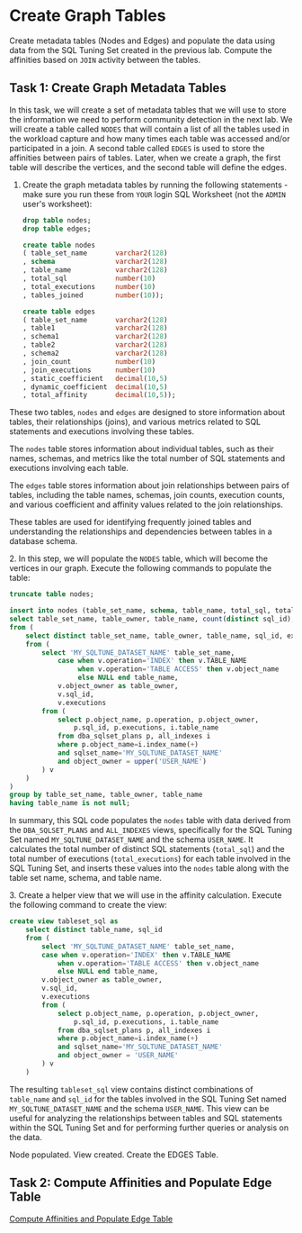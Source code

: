 # Create Graph Tables

Create metadata tables (Nodes and Edges) and populate the data using data from the SQL Tuning Set created in the previous lab. Compute the affinities based on `JOIN` activity between the tables.

## Task 1: Create Graph Metadata Tables

In this task, we will create a set of metadata tables that we will use to store the information we need to perform community detection in the next lab. We will create a table called `NODES` that will contain a list of all the tables used in the workload capture and how many times each table was accessed and/or participated in a join. A second table called `EDGES` is used to store the affinities between pairs of tables. Later, when we create a graph, the first table will describe the vertices, and the second table will define the edges.

1. Create the graph metadata tables by running the following statements - make sure you run these from `YOUR` login SQL Worksheet (not the `ADMIN` user's worksheet):

    ```sql
    drop table nodes;
    drop table edges;

    create table nodes 
    ( table_set_name       varchar2(128)
    , schema               varchar2(128)
    , table_name           varchar2(128)
    , total_sql            number(10)
    , total_executions     number(10)
    , tables_joined        number(10));

    create table edges 
    ( table_set_name       varchar2(128)
    , table1               varchar2(128)
    , schema1              varchar2(128)
    , table2               varchar2(128)
    , schema2              varchar2(128)
    , join_count           number(10)
    , join_executions      number(10)
    , static_coefficient   decimal(10,5)
    , dynamic_coefficient  decimal(10,5)
    , total_affinity       decimal(10,5));
    ```


These two tables, `nodes` and `edges` are designed to store information about tables, their relationships (joins), and various metrics related to SQL statements and executions involving these tables.

The `nodes` table stores information about individual tables, such as their names, schemas, and metrics like the total number of SQL statements and executions involving each table.

The `edges` table stores information about join relationships between pairs of tables, including the table names, schemas, join counts, execution counts, and various coefficient and affinity values related to the join relationships.

These tables are used for identifying frequently joined tables and understanding the relationships and dependencies between tables in a database schema. 


2\. In this step, we will populate the `NODES` table, which will become the vertices in our graph. Execute the following commands to populate the table:

```sql
truncate table nodes;

insert into nodes (table_set_name, schema, table_name, total_sql, total_executions) 
select table_set_name, table_owner, table_name, count(distinct sql_id), sum(executions)
from ( 
    select distinct table_set_name, table_owner, table_name, sql_id, executions 
    from (
        select 'MY_SQLTUNE_DATASET_NAME' table_set_name,
            case when v.operation='INDEX' then v.TABLE_NAME
                 when v.operation='TABLE ACCESS' then v.object_name
                 else NULL end table_name,
            v.object_owner as table_owner,
            v.sql_id,
            v.executions
        from (
            select p.object_name, p.operation, p.object_owner, 
                p.sql_id, p.executions, i.table_name
            from dba_sqlset_plans p, all_indexes i
            where p.object_name=i.index_name(+) 
            and sqlset_name='MY_SQLTUNE_DATASET_NAME'
            and object_owner = upper('USER_NAME')
        ) v  
    )
) 
group by table_set_name, table_owner, table_name
having table_name is not null;
```

In summary, this SQL code populates the `nodes` table with data derived from the `DBA_SQLSET_PLANS` and `ALL_INDEXES` views, specifically for the SQL Tuning Set named `MY_SQLTUNE_DATASET_NAME` and the schema `USER_NAME`. It calculates the total number of distinct SQL statements (`total_sql`) and the total number of executions (`total_executions`) for each table involved in the SQL Tuning Set, and inserts these values into the `nodes` table along with the table set name, schema, and table name.


3\. Create a helper view that we will use in the affinity calculation. Execute the following command to create the view:

```sql
create view tableset_sql as 
    select distinct table_name, sql_id 
    from (
        select 'MY_SQLTUNE_DATASET_NAME' table_set_name,
        case when v.operation='INDEX' then v.TABLE_NAME
            when v.operation='TABLE ACCESS' then v.object_name
            else NULL end table_name,
        v.object_owner as table_owner,
        v.sql_id,
        v.executions
        from ( 
            select p.object_name, p.operation, p.object_owner,
                p.sql_id, p.executions, i.table_name
            from dba_sqlset_plans p, all_indexes i
            where p.object_name=i.index_name(+) 
            and sqlset_name='MY_SQLTUNE_DATASET_NAME' 
            and object_owner = 'USER_NAME'
        ) v
    )
```
The resulting `tableset_sql` view contains distinct combinations of `table_name` and `sql_id` for the tables involved in the SQL Tuning Set named `MY_SQLTUNE_DATASET_NAME` and the schema `USER_NAME`. This view can be useful for analyzing the relationships between tables and SQL statements within the SQL Tuning Set and for performing further queries or analysis on the data.


Node populated. View created. Create the EDGES Table.

## Task 2: Compute Affinities and Populate Edge Table

[Compute Affinities and Populate Edge Table](./compute-affinities/README.md)
